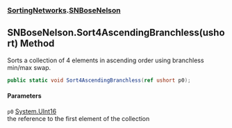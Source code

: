 ### [SortingNetworks](SortingNetworks.md 'SortingNetworks').[SNBoseNelson](SortingNetworks_SNBoseNelson.md 'SortingNetworks.SNBoseNelson')
## SNBoseNelson.Sort4AscendingBranchless(ushort) Method
Sorts a collection of 4 elements in ascending order using branchless min/max swap.  
```csharp
public static void Sort4AscendingBranchless(ref ushort p0);
```
#### Parameters
<a name='SortingNetworks_SNBoseNelson_Sort4AscendingBranchless(ushort)_p0'></a>
`p0` [System.UInt16](https://docs.microsoft.com/en-us/dotnet/api/System.UInt16 'System.UInt16')  
the reference to the first element of the collection
  
